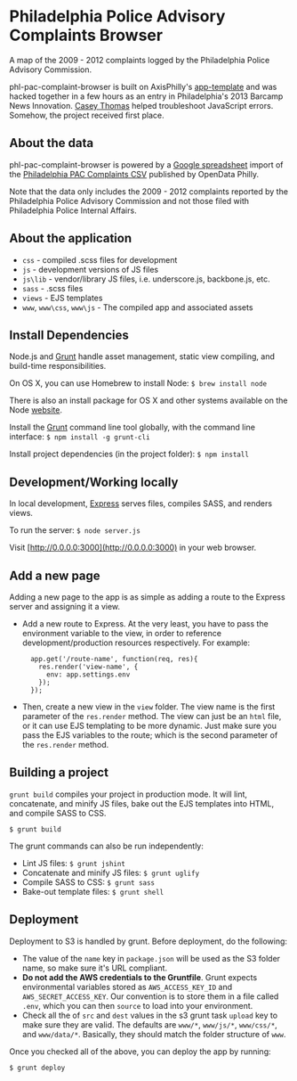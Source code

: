 # Philadelphia Police Advisory Complaints Browser

A map of the 2009 - 2012 complaints logged by the Philadelphia Police Advisory Commission.

phl-pac-complaint-browser is built on AxisPhilly's [app-template](http://github.com/axisphilly/app-template) and was hacked together in a few hours as an entry in Philadelphia's 2013 Barcamp News Innovation. [Casey Thomas](http://github.com/caseypt) helped troubleshoot JavaScript errors. Somehow, the project received first place.

## About the data

phl-pac-complaint-browser is powered by a <a href="https://docs.google.com/spreadsheet/ccc?key=0Aii0ITjxvJ6fdFlPNHVINHY2dVhfODNsY2JWU0U0NHc#gid=0">Google spreadsheet</a> import of the [Philadelphia PAC Complaints CSV](http://www.opendataphilly.org/opendata/resource/218/philadelphia-police-advisory-commission-complaints/) published by OpenData Philly.

Note that the data only includes the 2009 - 2012 complaints reported by the Philadelphia Police Advisory Commission and not those filed with Philadelphia Police Internal Affairs.

## About the application

- `css` - compiled .scss files for development
- `js` - development versions of JS files
- `js\lib` - vendor/library JS files, i.e. underscore.js, backbone.js, etc.
- `sass` - .scss files
- `views` - EJS templates
- `www`, `www\css`, `www\js` - The compiled app and associated assets

## Install Dependencies

Node.js and [Grunt](http://www.gruntjs.com) handle asset management, static view compiling, and build-time responsibilities.

On OS X, you can use Homebrew to install Node: `$ brew install node`

There is also an install package for OS X and other systems available on the Node [website](http://nodejs.org/download/).

Install the [Grunt](https://github.com/gruntjs/grunt-cli) command line tool globally, with the command line interface: `$ npm install -g grunt-cli`

Install project dependencies (in the project folder): `$ npm install`

## Development/Working locally

In local development, [Express](http://expressjs.com/) serves files, compiles SASS, and renders views. 

To run the server: `$ node server.js`

Visit [http://0.0.0.0:3000](http://0.0.0.0:3000) in your web browser.

## Add a new page

Adding a new page to the app is as simple as adding a route to the Express server and assigning it a view.

- Add a new route to Express. At the very least, you have to pass the environment variable to the view, in order to reference development/production resources respectively. For example:

        app.get('/route-name', function(req, res){
          res.render('view-name', {
            env: app.settings.env
          });
        });

- Then, create a new view in the `view` folder. The view name is the first parameter of the `res.render` method. The view can just be an `html` file, or it can use EJS templating to be more dynamic. Just make sure you pass the EJS variables to the route; which is the second parameter of the `res.render` method.

## Building a project

`grunt build` compiles your project in production mode. It will lint, concatenate, and minify JS files, bake out the EJS templates into HTML, and compile SASS to CSS.

    $ grunt build

The grunt commands can also be run independently:

- Lint JS files: `$ grunt jshint`
- Concatenate and minify JS files: `$ grunt uglify`
- Compile SASS to CSS: `$ grunt sass`
- Bake-out template files: `$ grunt shell`

## Deployment

Deployment to S3 is handled by grunt. Before deployment, do the following:

- The value of the `name` key in `package.json` will be used as the S3 folder name, so make sure it's URL compliant.
- **Do not add the AWS credentials to the Gruntfile**. Grunt expects environmental variables stored as `AWS_ACCESS_KEY_ID` and `AWS_SECRET_ACCESS_KEY`. Our convention is to store them in a file called `.env`, which you can then `source` to load into your environment.
- Check all the of `src` and `dest` values in the s3 grunt task `upload` key to make sure they are valid. The defaults are `www/*`, `www/js/*`, `www/css/*`, and `www/data/*`. Basically, they should match the folder structure of `www`.

Once you checked all of the above, you can deploy the app by running:

    $ grunt deploy

